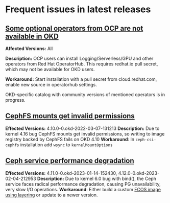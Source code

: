 # Frequent issues in latest releases

## [Some optional operators from OCP are not available in OKD](https://github.com/openshift/okd/issues/456)
  **Affected Versions:** All

  **Description:** OCP users can install Logging/Serverless/GPU and other operators from Red Hat OperatorHub. This requires redhat.io pull secret, which may not be available for OKD users.

  **Workaround:** Start installation with a pull secret from cloud.redhat.com, enable new source in operatorhub settings.

  OKD-specific catalog with community versions of mentioned operators is in progress.

## [CephFS mounts get invalid permissions](https://github.com/openshift/okd/issues/1160)
  **Effected Versions:** 4.10.0-0.okd-2022-03-07-131213
  **Description:** Due to kernel 4.16 bug CephFS mounts get invalid permissions, so writing to image registry backed by CephFS fails on OKD 4.10
  **Workaround**: In `ceph-csi-cephfs` installation add `wsync` to `kernelMountOptions`

## [Ceph service performance degradation](https://github.com/okd-project/okd/issues/1505)
  **Effected Versions:** 4.11.0-0.okd-2023-01-14-152430, 4.12.0-0.okd-2023-02-04-212953
  **Description:** Due to kernel 6.0 bug with bind(), the Ceph service faces radical performance degradation, causing PG unavailability, very slow I/O operations.
  **Workaround**: Either build a custom [FCOS image using layering](https://docs.okd.io/4.12/post_installation_configuration/coreos-layering.html) or update to a newer version.